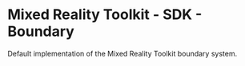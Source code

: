 # Mixed Reality Toolkit - SDK - Boundary

Default implementation of the Mixed Reality Toolkit boundary system.